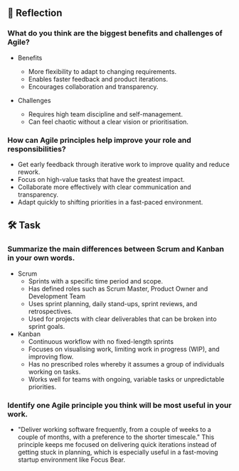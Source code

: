 ## 📝 Reflection

### What do you think are the biggest benefits and challenges of Agile?
- Benefits
    - More flexibility to adapt to changing requirements.
    - Enables faster feedback and product iterations.
    - Encourages collaboration and transparency.

- Challenges
    - Requires high team discipline and self-management.
    - Can feel chaotic without a clear vision or prioritisation.

### How can Agile principles help improve your role and responsibilities? 
- Get early feedback through iterative work to improve quality and reduce rework. 
- Focus on high-value tasks that have the greatest impact.
- Collaborate more effectively with clear communication and transparency.
- Adapt quickly to shifting priorities in a fast-paced environment.


## 🛠️ Task

### Summarize the main differences between Scrum and Kanban in your own words.
- Scrum 
    - Sprints with a specific time period and scope.
    - Has defined roles such as Scrum Master, Product Owner and Development Team
    - Uses sprint planning, daily stand-ups, sprint reviews, and retrospectives.
    - Used for projects with clear deliverables that can be broken into sprint goals.
- Kanban
    - Continuous workflow with no fixed-length sprints
    - Focuses on visualising work, limiting work in progress (WIP), and improving flow.
    - Has no prescribed roles whereby it assumes a group of individuals working on tasks.
    - Works well for teams with ongoing, variable tasks or unpredictable priorities.

### Identify one Agile principle you think will be most useful in your work.
- "Deliver working software frequently, from a couple of weeks to a couple of months, with a preference to the shorter timescale." This principle keeps me focused on delivering quick iterations instead of getting stuck in planning, which is especially useful in a fast-moving startup environment like Focus Bear.